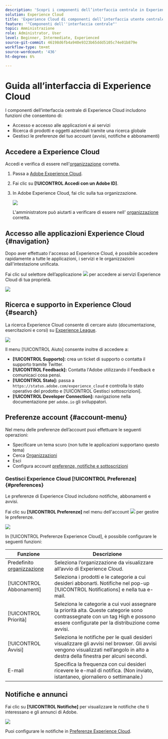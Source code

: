 ```yaml
---
description: 'Scopri i componenti dell’interfaccia centrale in Experience Cloud, ad  ricerca globale, preferenze dell’account, come navigare nell’interfaccia e ricevere aiuto. '
solution: Experience Cloud
title: 'Experience Cloud di componenti dell’interfaccia utente centrale '
feature: '"Componenti dell''interfaccia centrale"'
topic: Amministrazione
role: Administrator, User
level: Beginner, Intermediate, Experienced
source-git-commit: 46198d6fb4a940e9323b65ddd5105c74e01b879e
workflow-type: tm+mt
source-wordcount: '436'
ht-degree: 6%

---
```


# Guida all’interfaccia di Experience Cloud

I componenti dell’interfaccia centrale di Experience Cloud includono funzioni che consentono di:

* Accesso e accesso alle applicazioni e ai servizi
* Ricerca di prodotti e oggetti aziendali tramite una ricerca globale
* Gestisci le preferenze del tuo account (avvisi, notifiche e abbonamenti)

## Accedere a Experience Cloud

Accedi e verifica di essere nell&#39;[organizzazione](admin-getting-started/organizations.md) corretta.

1. Passa a [Adobe Experience Cloud](https://experiencecloud.adobe.com/exc-content/login.html).
1. Fai clic su **[!UICONTROL Accedi con un Adobe ID]**.
1. In Adobe Experience Cloud, fai clic sulla tua organizzazione.

   ![](assets/organizations-menu.png)

   L&#39;amministratore può aiutarti a verificare di essere nell&#39; [organizzazione](admin-getting-started/organizations.md) corretta.

## Accesso alle applicazioni Experience Cloud {#navigation}

Dopo aver effettuato l&#39;accesso ad Experience Cloud, è possibile accedere rapidamente a tutte le applicazioni, i servizi e le organizzazioni dall&#39;intestazione unificata.

Fai clic sul selettore dell’applicazione ![](assets/menu-icon.png) per accedere ai servizi Experience Cloud di tua proprietà.

![](assets/platform-core-services.png)

## Ricerca e supporto in Experience Cloud {#search}

La ricerca Experience Cloud consente di cercare aiuto (documentazione, esercitazioni e corsi) su [Experience League](https://experienceleague.adobe.com/?lang=it#home).

![](assets/search-menu.png)

Il menu [!UICONTROL Aiuto] consente inoltre di accedere a:

* **[!UICONTROL Supporto]:** crea un ticket di supporto o contatta il supporto   tramite Twitter.
* **[!UICONTROL Feedback]:** Contatta l&#39;Adobe utilizzando il Feedback e comunicaci cosa pensi.
* **[!UICONTROL Stato]:** passa a  `https://status.adobe.com/experience_cloud` e controlla lo stato operativo del prodotto e  [!UICONTROL Gestisci sottoscrizioni].
* **[!UICONTROL Developer Connection]:** navigazione nella documentazione per  `adobe.io` gli sviluppatori.

## Preferenze account {#account-menu}

Nel menu delle preferenze dell’account puoi effettuare le seguenti operazioni:

* Specificare un tema scuro (non tutte le applicazioni supportano questo tema)
* Cerca [Organizzazioni](admin-getting-started/organizations.md)
* Esci
* Configura account [preferenze, notifiche e sottoscrizioni](#preferences)

### Gestisci Experience Cloud [!UICONTROL Preferenze] {#preferences}

Le preferenze di Experience Cloud includono notifiche, abbonamenti e avvisi.

Fai clic su **[!UICONTROL Preferenze]** nel menu dell&#39;account ![](assets/preferences-icon-sm.png) per gestire le preferenze.

![](assets/preferences-page.png)

In [!UICONTROL Preferenze Experience Cloud], è possibile configurare le seguenti funzioni:

| Funzione | Descrizione |
|--- |--- |
| Predefinito [organizzazione](admin-getting-started/organizations.md) | Seleziona l’organizzazione da visualizzare all’avvio di Experience Cloud. |
| [!UICONTROL Abbonamenti] | Seleziona i prodotti e le categorie a cui desideri abbonarti. Notifiche nel pop-up [!UICONTROL Notifications] e nella tua e-mail. |
| [!UICONTROL Priorità] | Seleziona le categorie a cui vuoi assegnare la priorità alta. Queste categorie sono contrassegnate con un tag High e possono essere configurate per la distribuzione come avvisi. |
| [!UICONTROL Avvisi] | Seleziona le notifiche per le quali desideri visualizzare gli avvisi nel browser. Gli avvisi vengono visualizzati nell’angolo in alto a destra della finestra per alcuni secondi. |
| E-mail | Specifica la frequenza con cui desideri ricevere le e-mail di notifica. (Non inviato, istantaneo, giornaliero o settimanale.) |

## Notifiche e annunci

Fai clic su **[!UICONTROL Notifiche]** per visualizzare le notifiche che ti interessano e gli annunci di Adobe.

![](assets/notifications-menu-small.png)

Puoi configurare le notifiche in [Preferenze Experience Cloud](#preferences).
